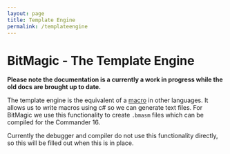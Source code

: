 ```yaml
---
layout: page
title: Template Engine
permalink: /templateengine
---
```

# BitMagic - The Template Engine

**Please note the documentation is a currently a work in progress while the old docs are brought up to date.**

The template engine is the equivalent of a [macro](https://en.wikipedia.org/wiki/Macro_(computer_science)) in other languages. It allows us to write macros using c# so we can generate text files. For BitMagic we use this functionality to create `.bmasm` files which can be compiled for the Commander 16.

Currently the debugger and compiler do not use this functionality directly, so this will be filled out when this is in place.
